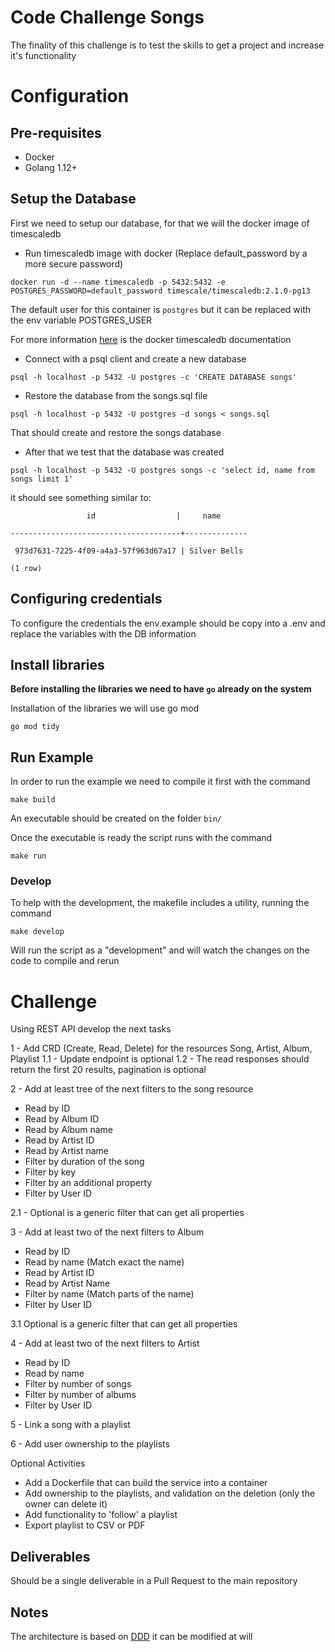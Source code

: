 # Code Challenge Songs

The finality of this challenge is to test the skills to get a project and increase it's functionality

# Configuration

## Pre-requisites

* Docker
* Golang 1.12+


## Setup the Database

First we need to setup our database, for that we will the docker image of timescaledb

* Run timescaledb image with docker (Replace default_password by a more secure password)

`docker run -d --name timescaledb -p 5432:5432 -e POSTGRES_PASSWORD=default_password timescale/timescaledb:2.1.0-pg13`

The default user for this container is `postgres` but it can be replaced with the env variable POSTGRES_USER

For more information [here](https://docs.timescale.com/install/latest/installation-docker/) is the docker timescaledb documentation

* Connect with a psql client and create a new database

`psql -h localhost -p 5432 -U postgres -c 'CREATE DATABASE songs'`

* Restore the database from the songs.sql file

`psql -h localhost -p 5432 -U postgres -d songs < songs.sql`

That should create and restore the songs database

* After that we test that the database was created

`psql -h localhost -p 5432 -U postgres songs -c 'select id, name from songs limit 1'`

it should see something similar to:

`                 id                  |     name`

`--------------------------------------+--------------`

` 973d7631-7225-4f09-a4a3-57f963d67a17 | Silver Bells`

`(1 row)`

## Configuring credentials

To configure the credentials the env.example should be copy into a .env and replace the variables with the DB information

## Install libraries

**Before installing the libraries we need to have `go` already on the system**

Installation of the libraries we will use go mod

`go mod tidy`

## Run Example

In order to run the example we need to compile it first with the command

`make build`

An executable should be created on the folder `bin/`

Once the executable is ready the script runs with the command

`make run`

### Develop

To help with the development, the makefile includes a utility, running the command

`make develop`

Will run the script as a "development" and will watch the changes on the code to compile and rerun

# Challenge

Using REST API develop the next tasks

1 - Add CRD (Create, Read, Delete) for the resources Song, Artist, Album, Playlist
1.1 - Update endpoint is optional
1.2 - The read responses should return the first 20 results, pagination is optional

2 - Add at least tree of the next filters to the song resource
  - Read by ID
  - Read by Album ID
  - Read by Album name
  - Read by Artist ID
  - Read by Artist name
  - Filter by duration of the song
  - Filter by key
  - Filter by an additional property
  - Filter by User ID

2.1 - Optional is a generic filter that can get all properties

3 - Add at least two of the next filters to Album
 - Read by ID
 - Read by name (Match exact the name)
 - Read by Artist ID
 - Read by Artist Name
 - Filter by name (Match parts of the name)
 - Filter by User ID

 3.1 Optional is a generic filter that can get all properties

4 - Add at least two of the next filters to Artist
  - Read by ID
  - Read by name
  - Filter by number of songs
  - Filter by number of albums
  - Filter by User ID

5 - Link a song with a playlist

6 - Add user ownership to the playlists

Optional Activities
- Add a Dockerfile that can build the service into a container
- Add ownership to the playlists, and validation on the deletion (only the owner can delete it)
- Add functionality to 'follow' a playlist
- Export playlist to CSV or PDF

## Deliverables

Should be a single deliverable in a Pull Request to the main repository

## Notes

The architecture is based on [DDD](https://hexaviewtech.com/domain-driven-design-and-the-hexagonal-architecture/) it can be modified at will
